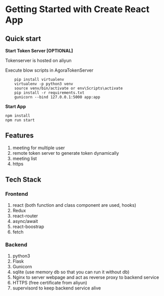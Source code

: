 # Getting Started with Create React App

## Quick start

**Start Token Server [OPTIONAL]**

Tokenserver is hosted on aliyun

Execute blow scripts in AgoraTokenServer
```
    pip install virtualenv
    virtualenv -p python3 venv
    source venv/bin/activate or env\Scripts\activate
    pip install -r requirements.txt
    gunicorn --bind 127.0.0.1:5000 app:app
```

**Start App**

```
npm install
npm run start
```


## Features
1. meeting for multiple user
2. remote token server to generate token dynamically
3. meeting list
4. https


## Tech Stack
### Frontend
1. react (both function and class component are used, hooks)
3. Redux
4. react-router
5. async/await
6. react-boostrap
7. fetch
### Backend
1. python3
2. Flask
3. Gunicorn
4. sqlite (use memory db so that you can run it without db)
5. Nginx to server webpage and act as reverse proxy to backend service
6. HTTPS (free certificate from aliyun)
7. supervisord to keep backend service alive
